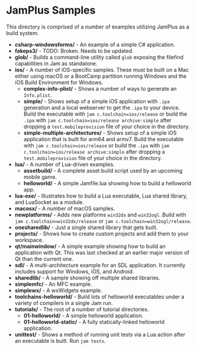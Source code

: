 JamPlus Samples
===============

This directory is comprised of a number of examples utilizing JamPlus as a build system.

  * **csharp-windowsforms/** - An example of a simple C# application.
  * **fakeps3/** - TODO: Broken. Needs to be updated.
  * **glob/** - Builds a command-line utility called `glob` exposing the filefind capabilities in Jam as standalone.
  * **ios/** - A number of iOS-specific samples. These must be built on a Mac either using macOS or a BootCamp partition running Windows and the iOS Build Environment for Windows.
    * **complex-info-plist/** - Shows a number of ways to generate an `Info.plist`.
    * **simple/** - Shows setup of a simple iOS application with `.ipa` generation and a local webserver to get the `.ipa` to your device. Build the executable with `jam c.toolchain=ios/release` or build the `.ipa` with `jam c.toolchain=ios/release archive:simple` after dropping a `test.mobileprovision` file of your choice in the directory.
    * **simple-multiple-architectures/** - Shows setup of a simple iOS application that is built for arm64 and armv7. Build the executable with `jam c.toolchain=ios/release` or build the `.ipa` with `jam c.toolchain=ios/release archive:simple` after dropping a `test.mobileprovision` file of your choice in the directory.
  * **lua/** - A number of Lua-driven examples.
    * **assetbuild/** - A complete asset build script used by an upcoming mobile game.
    * **helloworld/** - A simple Jamfile.lua showing how to build a helloworld app.
  * **lua-exe/** - Illustrates how to build a Lua executable, Lua shared library, and LuaSocket as a module.
  * **macosx/** - A number of macOS samples.
  * **newplatforms/** - Adds new platforms `win32dx` and `win32ogl`. Build with `jam c.toolchain=win32dx/release` or `jam c.toolchain=win32ogl/release`.
  * **onesharedlib/** - Just a single shared library that gets built.
  * **projects/** - Shows how to create custom projects and add them to your workspace.
  * **qt/mainwindow/** - A simple example showing how to build an application with Qt. This was last checked at an earlier major version of Qt than the current one.
  * **sdl/** - A multi-architecture example for an SDL application. It currently includes support for Windows, iOS, and Android.
  * **sharedlib/** - A sample showing off multiple shared libraries.
  * **simplemfc/** - An MFC example.
  * **simplewx/** - A wxWidgets example.
  * **toolchains-helloworld/** - Build lots of helloworld executables under a variety of compilers in a single Jam run.
  * **tutorials/** - The root of a number of tutorial directories.
    * **01-helloworld/** - A simple helloworld application.
    * **01-helloworld-static/** - A fully statically-linked helloworld application.
  * **unittest/** - Shows a method of running unit tests via a Lua action after an executable is built. Run `jam tests`.